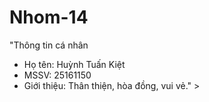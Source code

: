 # Nhom-14
"Thông tin cá nhân
- Họ tên: Huỳnh Tuấn Kiệt
- MSSV: 25161150
- Giới thiệu: Thân thiện, hòa đồng, vui vẻ." > 

